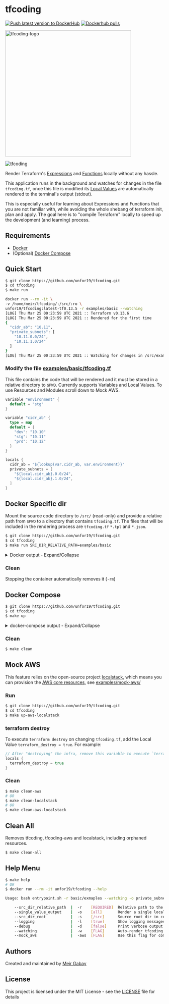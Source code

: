 # tfcoding

[![Push latest version to DockerHub](https://github.com/unfor19/tfcoding/actions/workflows/docker-latest.yml/badge.svg)](https://github.com/unfor19/tfcoding/actions/workflows/docker-latest.yml) [![Dockerhub pulls](https://img.shields.io/docker/pulls/unfor19/tfcoding)](https://hub.docker.com/r/unfor19/tfcoding)

<img alt="tfcoding-logo" src="https://user-images.githubusercontent.com/15122452/111926094-22f28e80-8ab4-11eb-9a72-ca2394d6bb33.png" width="400" />

![tfcoding](https://d33vo9sj4p3nyc.cloudfront.net/tfcoding/tfcoding-localstack-aws.gif)

Render Terraform's [Expressions](https://www.terraform.io/docs/language/expressions/index.html) and [Functions](https://www.terraform.io/docs/language/functions/index.html) locally without any hassle.

This application runs in the background and watches for changes in the file `tfcoding.tf`, once this file is modified its [Local Values](https://www.terraform.io/docs/language/values/locals.html) are automatically rendered to the terminal's output (stdout).

This is especially useful for learning about Expressions and Functions that you are not familiar with, while avoiding the whole shebang of terraform init, plan and apply. The goal here is to "compile Terraform" locally to speed up the development (and learning) process.

## Requirements

- [Docker](https://docs.docker.com/get-docker/)
- (Optional) [Docker Compose](https://docs.docker.com/compose/install/)

## Quick Start

```bash
$ git clone https://github.com/unfor19/tfcoding.git
$ cd tfcoding
$ make run

docker run --rm -it \
-v /home/meir/tfcoding/:/src/:ro \
unfor19/tfcoding:latest-tf0.13.5 -r examples/basic --watching 
[LOG] Thu Mar 25 00:23:59 UTC 2021 :: Terraform v0.13.6
[LOG] Thu Mar 25 00:23:59 UTC 2021 :: Rendered for the first time
{
  "cidr_ab": "10.11",
  "private_subnets": [
    "10.11.0.0/24",
    "10.11.1.0/24"
  ]
}
[LOG] Thu Mar 25 00:23:59 UTC 2021 :: Watching for changes in /src/examples/basic/tfcoding.tf
```

### Modify the file [examples/basic/tfcoding.tf](./examples/basic/tfcoding.tf)

This file contains the code that will be rendered and it must be stored in a relative directory to `$PWD`. Currently supports Variables and Local Values. To use Resources and Modules scroll down to Mock AWS.

```go
variable "environment" {
  default = "stg"
}

variable "cidr_ab" {
  type = map
  default = {
    "dev": "10.10"
    "stg": "10.11"
    "prd": "10.12"
  }
}

locals {
  cidr_ab = "${lookup(var.cidr_ab, var.environment)}"
  private_subnets = [
    "${local.cidr_ab}.0.0/24",
    "${local.cidr_ab}.1.0/24",
  ]
}
```

## Docker Specific dir

Mount the source code directory to `/src/` (read-only) and provide a relative path from `$PWD` to a directory that contains `tfcoding.tf`. The files that will be included in the rendering process are `tfcoding.tf` `*.tpl` and `*.json`.

```bash
$ git clone https://github.com/unfor19/tfcoding.git
$ cd tfcoding
$ make run SRC_DIR_RELATIVE_PATH=examples/basic
```

<details>

<summary>Docker output - Expand/Collapse</summary>

```bash
[LOG] Sun Mar 21 22:28:24 UTC 2021 :: Terraform v0.13.5
[LOG] Sun Mar 21 22:28:24 UTC 2021 :: Rendered for the first time
{
  "cidr_ab": "10.11",
  "private_subnets": [
    "10.11.0.0/24",
    "10.11.1.0/24"
  ]
}
[LOG] Sun Mar 21 22:28:24 UTC 2021 :: Watching for changes in /src/examples/basic/tfcoding.tf
# Meanwhile ... Changed the map variable cidr_ab.stg from 10.11 to 10.17
[LOG] Sun Mar 21 22:29:46 UTC 2021 :: Rendered
{
  "cidr_ab": "10.17",
  "private_subnets": [
    "10.17.0.0/24",
    "10.17.1.0/24"
  ]
}

# Hit CTRL+C to stop the app (container)
# To see a more complicated example change basic to complex
```

</details>

### Clean

Stopping the container automatically removes it (`-rm`)

## Docker Compose

```bash
$ git clone https://github.com/unfor19/tfcoding.git
$ cd tfcoding
$ make up
```

<details>

<summary>docker-compose output - Expand/Collapse</summary>

```bash
Starting tfcoding ... done
Attaching to tfcoding
tfcoding    | [LOG] Mon Mar 22 00:00:35 UTC 2021 :: Terraform v0.13.5
tfcoding    | [LOG] Mon Mar 22 00:00:35 UTC 2021 :: Rendered for the first time
tfcoding    | {
tfcoding    |   "cidr_ab": "10.11",
tfcoding    |   "private_subnets": [
tfcoding    |     "10.11.0.0/24",
tfcoding    |     "10.11.1.0/24"
tfcoding    |   ]
tfcoding    | }
tfcoding    | [LOG] Mon Mar 22 00:00:36 UTC 2021 :: Watching for changes in /src/examples/basic/tfcoding.tf
# Meanwhile ... Changed the map variable cidr_ab.stg from 10.11 to 10.17
tfcoding    | [LOG] Mon Mar 22 00:00:58 UTC 2021 :: Rendered
tfcoding    | {
tfcoding    |   "cidr_ab": "10.17",
tfcoding    |   "private_subnets": [
tfcoding    |     "10.17.0.0/24",
tfcoding    |     "10.17.1.0/24"
tfcoding    |   ]
tfcoding    | }
```

</details>

### Clean

```bash
$ make clean
```

## Mock AWS

This feature relies on the open-source project [localstack](https://github.com/localstack/localstack), which means you can provision the [AWS core resources](https://github.com/localstack/localstack#overview), see [examples/mock-aws/](./examples/mock-aws/)


### Run

```bash
$ git clone https://github.com/unfor19/tfcoding.git
$ cd tfcoding
$ make up-aws-localstack
```

### terraform destroy

To execute `terraform destroy` on changing `tfcoding.tf`, add the Local Value `terraform_destroy = true`. For example:

```go
// After "destroying" the infra, remove this variable to execute `terraform apply`
locals {
  terraform_destroy = true
}
```

### Clean

```bash
$ make clean-aws
# OR
$ make clean-localstack
# OR
$ make clean-aws-localstack
```

## Clean All

Removes tfcoding, tfcoding-aws and localstack, including orphaned resources.

```bash
$ make clean-all
```

## Help Menu

```bash
$ make help
# OR
$ docker run --rm -it unfor19/tfcoding --help
```

<!-- replacer_start_helpmenu -->

```bash
Usage: bash entrypoint.sh -r basic/exmaples --watching -o private_subnets

	--src_dir_relative_path  |  -r    [REQUIRED]  Relative path to the dir that contains tfcoding.tf
	--single_value_output    |  -o    [all]       Render a single local variable
	--src_dir_root           |  -s    [/src]      Source root dir in container
	--logging                |  -l    [true]      Show logging messages
	--debug                  |  -d    [false]     Print verbose output
	--watching               |  -w    [FLAG]      Auto-render tfcoding.tf on change
	--mock_aws               |  -aws  [FLAG]      Use this flag for communicating with Localstack
```

<!-- replacer_end_helpmenu -->


## Authors

Created and maintained by [Meir Gabay](https://github.com/unfor19)

## License

This project is licensed under the MIT License - see the [LICENSE](https://github.com/unfor19/tfcoding/blob/master/LICENSE) file for details
